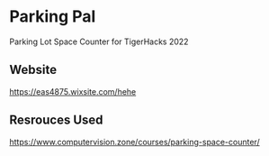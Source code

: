 # Parking Pal
Parking Lot Space Counter for TigerHacks 2022

## Website
https://eas4875.wixsite.com/hehe

## Resrouces Used
https://www.computervision.zone/courses/parking-space-counter/

